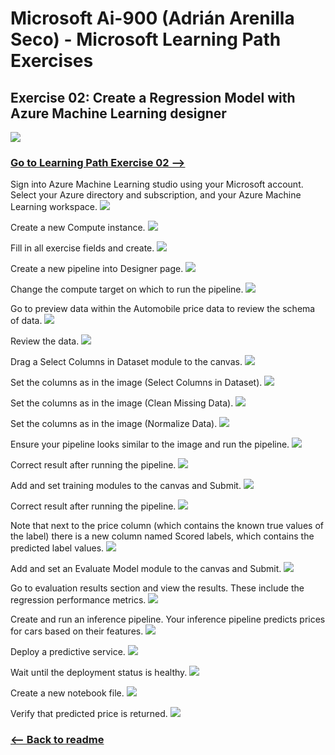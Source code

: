 # Microsoft Ai-900 (Adrián Arenilla Seco) - Microsoft Learning Path Exercises


## Exercise 02: Create a Regression Model with Azure Machine Learning designer
![](automobile.png)

### [Go to Learning Path Exercise 02 -->](https://docs.microsoft.com/en-gb/learn/modules/create-regression-model-azure-machine-learning-designer)


Sign into Azure Machine Learning studio using your Microsoft account. Select your Azure directory and subscription, and your Azure Machine Learning workspace.
![](Evidences/Image01.png)


Create a new Compute instance.
![](Evidences/Image02.png)


Fill in all exercise fields and create.
![](Evidences/Image03.png)


Create a new pipeline into Designer page.
![](Evidences/Image04.png)


Change the compute target on which to run the pipeline.
![](Evidences/Image05.png)


Go to preview data within the Automobile price data to review the schema of data.
![](Evidences/Image06.png)


Review the data.
![](Evidences/Image07.png)


Drag a Select Columns in Dataset module to the canvas.
![](Evidences/Image08.png)


Set the columns as in the image (Select Columns in Dataset).
![](Evidences/Image09.png)


Set the columns as in the image (Clean Missing Data).
![](Evidences/Image10.png)


Set the columns as in the image (Normalize Data).
![](Evidences/Image11.png)


Ensure your pipeline looks similar to the image and run the pipeline.
![](Evidences/Image12.png)


Correct result after running the pipeline.
![](Evidences/Image13.png)


Add and set training modules to the canvas and Submit.
![](Evidences/Image14.png)


Correct result after running the pipeline.
![](Evidences/Image15.png)


Note that next to the price column (which contains the known true values of the label) there is a new column named Scored labels, which contains the predicted label values.
![](Evidences/Image16.png)


Add and set an Evaluate Model module to the canvas and Submit.
![](Evidences/Image17.png)


Go to evaluation results section and view the results. These include the regression performance metrics.
![](Evidences/Image18.png)


Create and run an inference pipeline.
Your inference pipeline predicts prices for cars based on their features.
![](Evidences/Image19.png)


Deploy a predictive service.
![](Evidences/Image20.png)


Wait until the deployment status is healthy.
![](Evidences/Image21.png)


Create a new notebook file.
![](Evidences/Image22.png)


Verify that predicted price is returned.
![](Evidences/Image23.png)


### [<-- Back to readme](../../../../)
